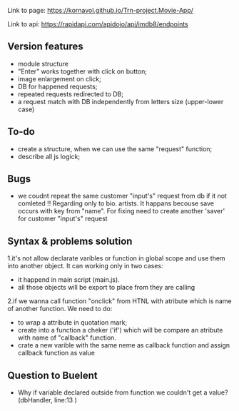 Link to page:
<https://kornavol.github.io/Trn-project.Movie-App/>

Link to api:
<https://rapidapi.com/apidojo/api/imdb8/endpoints>

## Version features

- module structure
- "Enter" works together with click on button;
- image enlargement on click;
- DB for happened requests;
- repeated requests redirected to DB;
- a request match with DB independently from letters size (upper-lower case)

## To-do

- create a structure, when we can use the same "request" function;
- describe all js logick;

## Bugs

- we coudnt repeat the same customer "input's" request from db if it not comleted !!  Regarding only to bio. artists. It happans becouse save occurs with key from "name". For fixing need to create another 'saver' for customer "input's" request

## Syntax & problems solution

1.it's not allow declarate varibles or function in global scope and use them into another object. It can working only in two cases:
  
- it happend in main script (main.js).
- all those objects will be export to place from they are calling

2.if we wanna call function "onclick" from HTNL with atribute which is name of another function. We need to do:

- to wrap a attribute in quotation mark;
- create into a function a cheker ('if') which will be compare an atribute with name of "callback" function.
- crate a new varible with the same neme as callback function and assign callback function as value

## Question to Buelent

- Why if variable declared outside from function we couldn't get a value? (dbHandler, line:13 )
